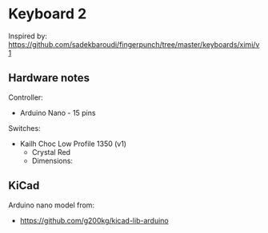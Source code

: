 # Keyboard 2

Inspired by: https://github.com/sadekbaroudi/fingerpunch/tree/master/keyboards/ximi/v1

## Hardware notes

Controller:
 - Arduino Nano - 15 pins

Switches: 
 - Kailh Choc Low Profile 1350 (v1)
   - Crystal Red
   - Dimensions: 

## KiCad

Arduino nano model from:
 - https://github.com/g200kg/kicad-lib-arduino
